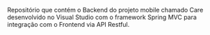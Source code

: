 Repositório que contém o Backend do projeto mobile chamado Care desenvolvido no Visual Studio com o framework Spring MVC para integração com o Frontend via API Restful.
